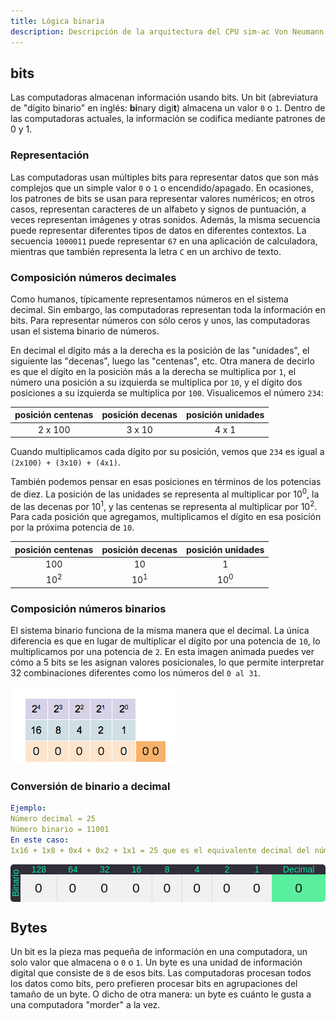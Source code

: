 ```yaml
---
title: Lógica binaria
description: Descripción de la arquitectura del CPU sim-ac Von Neumann
---
```


## bits
Las computadoras almacenan información usando bits. Un bit (abreviatura de "dígito binario" en inglés: **bi**nary digi**t**) almacena un valor `0` o `1`. 
Dentro de las computadoras actuales, la información se codifica mediante patrones de 0 y 1.
 

### Representación
Las computadoras usan múltiples bits para representar datos que son más complejos que un simple valor  `0` o `1` o encendido/apagado.
En ocasiones, los patrones de bits se usan para representar valores numéricos; en otros casos, representan caracteres de un alfabeto y signos de puntuación, a veces representan imágenes y otras sonidos.
Además, la misma secuencia puede representar diferentes tipos de datos en diferentes contextos. La secuencia `1000011` puede representar `67` en una aplicación de calculadora, mientras que también representa la letra `C` en un archivo de texto.

### Composición números decimales
Como humanos, típicamente representamos números en el sistema decimal. Sin embargo, las computadoras representan toda la información en bits. Para representar números con sólo ceros y unos, las computadoras usan el sistema binario de números. 
 
En decimal el dígito más a la derecha es la posición de las "unidades", el siguiente las "decenas", luego las "centenas", etc.
Otra manera de decirlo es que el dígito en la posición más a la derecha se multiplica por `1`, el número una posición a su izquierda se multiplica por `10`, y el dígito dos posiciones a su izquierda se multiplica por `100`. Visualicemos el número `234`:
 
| posición centenas | posición decenas      | posición unidades|
|:-----------------:|:---------------------:|:-------------:|
|   2 x 100         |            3 x 10     |      4 x 1    |
 
Cuando multiplicamos cada dígito por su posición, vemos que `234` es igual a `(2x100) + (3x10) + (4x1)`. 

También podemos pensar en esas posiciones en términos de los potencias de diez. La posición de las unidades se representa al multiplicar por 10<sup>0</sup>, la de las decenas por 10<sup>1</sup>, y las centenas se representa al multiplicar por 10<sup>2</sup>. Para cada posición que agregamos, multiplicamos el dígito en esa posición por la próxima potencia de `10`.

| posición centenas | posición decenas      | posición unidades  |
|:-----------------:|:---------------------:|:------------------:|
|   100             |         10            |       1            |
|   10<sup>2</sup>  |      10<sup>1</sup>   |     10<sup>0</sup> |
 
 
### Composición números binarios
El sistema binario funciona de la misma manera que el decimal. La única diferencia es que en lugar de multiplicar el dígito por una potencia de `10`, lo multiplicamos por una potencia de `2`. 
En esta imagen animada puedes ver cómo a 5 bits se les asignan valores posicionales, lo que permite interpretar 32 combinaciones diferentes como los números del `0 al 31`.

![5bits](../../../assets/Binary_counter.gif)

 ### Conversión de binario a decimal

```yaml
Ejemplo:
Número decimal = 25 
Número binario = 11001 
En este caso:
1x16 + 1x8 + 0x4 + 0x2 + 1x1 = 25 que es el equivalente decimal del número binario 11001
```


<script>
var bit1 = new Array(8);
var bit1_display = new Array(2);
bit1_display[false] = "0";
bit1_display[true] = "1";
var operator = "OR";

function toggle_bitc(column)
{
    var decimal1 = 0;
    document.getElementById(column+"c").innerHTML = bit1_display[bit1[column] = !bit1[column]];
    for(var i=0; i < 8; i++)
    {
        if(bit1[i]) { decimal1 = decimal1 + Math.pow(2, i); }
    }
    document.getElementById("decimal1").innerHTML = decimal1;
}

</script>

<div id="container">
    <div id="binary">
        <div class="binary_heading"><div class="binary_heading_text">Binario</div></div>
        <div class="column"><div class="column_heading">128</div><div id="7c" class="bit" onClick="toggle_bitc(7);">0</div></div>
        <div class="column"><div class="column_heading">64</div><div id="6c" class="bit" onClick="toggle_bitc(6);">0</div></div>
        <div class="column"><div class="column_heading">32</div><div id="5c" class="bit" onClick="toggle_bitc(5);">0</div></div>
        <div class="column"><div class="column_heading">16</div><div id="4c" class="bit" onClick="toggle_bitc(4);">0</div></div>
        <div class="column"><div class="column_heading">8</div><div id="3c" class="bit" onClick="toggle_bitc(3);">0</div></div>
        <div class="column"><div class="column_heading">4</div><div id="2c" class="bit" onClick="toggle_bitc(2);">0</div></div>
        <div class="column"><div class="column_heading">2</div><div id="1c" class="bit" onClick="toggle_bitc(1);">0</div></div>
        <div class="column"><div class="column_heading">1</div><div id="0c" class="bit" onClick="toggle_bitc(0);">0</div></div>
        <div class="column result"><div class="column_heading">Decimal</div><div id="decimal1" class="bit">0</div></div>
    </div>
</div>
<style>
    #binary	{
        font-family: Arial, Helvetica, sans-serif; 
        width: 100%; 
        display: flex; 
        justify-content: center;
        border-radius: 5px;
        overflow: hidden;
    }
    .column {
        display: flex; 
        flex-direction: column; 
        align-items: center; 
        justify-content: center; 
        flex: 1.2;
        text-align: center;
    }
    .column_heading {
        width: 100%;
        background-color: #302d36 ;
        color: #00e8b3;
    }
    .bit {
        width: 100%;
        padding: 10px 0;
        cursor: pointer;
        font-size: 1.5em;
        border-right: thin solid #dcdcdc;
        background-color: #f1f1f1;
        color: #111111;
    }
    .bit:hover {
        background-color: #f0fff0;
    }
    /* For Side Heading: "Binary" */
    .binary_heading {
        background-color: #302d36;
        color:#00e8b3;
        display: flex;
        align-items: center; 
        justify-content: center; 
    }
    .binary_heading_text {
        /* To rotate the text sideways */
        writing-mode:vertical-rl;
        transform:scale(-1);
    }
    /* For Result Section */
    .result {
        flex: 2;
        /* To disable any mouse event including click, hover */
        pointer-events: none;
    }
    .result .bit {
        background: rgba(90, 239, 158, 1);
        border-right: none ;
    }
    /* Extra Tweaks */
    .column, .binary_heading {
        /* To disable mouse selection */
        -moz-user-select: none;
        -webkit-user-select: none; 
        -webkit-touch-callout: none;
    }
</style>


## Bytes
Un bit es la pieza mas pequeña de información en una computadora, un solo valor que almacena o `0` o `1`. Un byte es una unidad de información digital que consiste de `8` de esos bits.
Las computadoras procesan todos los datos como bits, pero prefieren procesar bits en agrupaciones del tamaño de un byte. O dicho de otra manera: un byte es cuánto le gusta a una computadora "morder" a la vez.